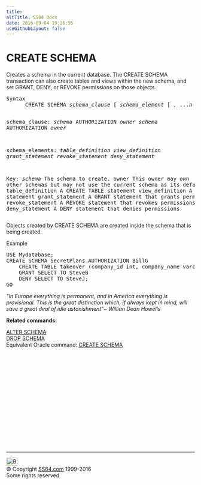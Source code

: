 ```yaml
---
title:
altTitle: SS64 Docs
date: 2016-09-04 19:26:55
useGithubLayout: false
---
```

<!-- #BeginLibraryItem "/Library/head_sql.lbi" --><!-- #EndLibraryItem --><h1>CREATE SCHEMA</h1>
<p>Creates a schema in the current database. The CREATE SCHEMA transaction can also create tables and views within the new schema, and set GRANT, DENY, or REVOKE permissions on those objects.</p>
<pre>Syntax
      CREATE SCHEMA <i>schema_clause</i> [ <i>schema_element</i> [ , ...<i>n</i> ] ]

   schema_clause:
      <i>schema</i>
      AUTHORIZATION <i>owner</i>
      <i>schema</i> AUTHORIZATION <i>owner</i>

   schema_elements: 
       <i>table_definition</i><i>
       view_definition</i>
       <i>grant_statement</i> 
       <i>revoke_statement</i>
       <i>deny_statement</i> 
	  
Key:<i>
   schema</i>           The schema to create.
   owner            This owner may own other schemas but
                    may not use the current schema as its default schema.
   table_definition A CREATE TABLE statement
   view_definition  A CREATE VIEW statement
   grant_statement  A GRANT statement that grants permissions
   revoke_statement A REVOKE statement that revokes permissions
   deny_statement A DENY statement that denies permissions</pre>
<p>    Objects created by  CREATE SCHEMA  are created inside the schema that is being created.</p>
<p>Example</p>
<pre>USE Mydatabase;<br>CREATE SCHEMA SecretPlans AUTHORIZATION BillG<br>    CREATE TABLE takeover (company_id int, company_name varchar(100), cost int)<br>    GRANT SELECT TO SteveB<br>    DENY SELECT TO SteveJ;<br>GO </pre>
<p><i>"In Europe everything is permanent, and in America everything is
  provisional. This is the great distinction which, if always kept in
mind, will save a great deal of idle astonishment"~ Willian Dean Howells</i></p>
<p><b>Related commands:</b></p>
<p>  <a href="schema_a.html">ALTER SCHEMA</a><br>
  <a href="schema_d.html">DROP SCHEMA</a>  <br>
Equivalent Oracle command: <a href="../ora/schema_c.html">CREATE SCHEMA</a> </p><!-- #BeginLibraryItem "/Library/foot_sql.lbi" --><p>
<!-- ss64-sql -->
<ins class="adsbygoogle" style="display:inline-block;width:300px;height:250px" data-ad-client="ca-pub-6140977852749469" data-ad-slot="6953563613"></ins>
<script>
(adsbygoogle = window.adsbygoogle || []).push({});
</script></p>
<hr>
<div id="bl" class="footer"><a href="schema_c.html#"><img src="../images/top.png" width="30" height="22" alt="Back to the Top"></a></div>
<div id="br" class="footer, tagline">© Copyright <a href="../index.html">SS64.com</a> 1999-2016<br>
Some rights reserved</div><!-- #EndLibraryItem -->

